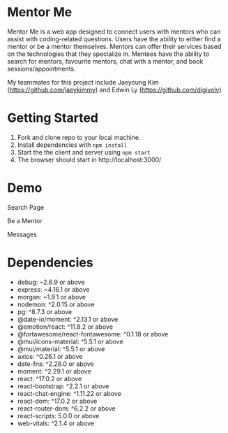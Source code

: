 # Mentor Me

Mentor Me is a web app designed to connect users with mentors who can assist with coding-related questions. Users have the ability to either find a mentor or be a mentor themselves. Mentors can offer their services based on the technologies that they specialize in. Mentees have the ability to search for mentors, favourite mentors, chat with a mentor, and book sessions/appointments.

My teammates for this project include Jaeyoung Kim (https://github.com/jaeykimmy) and Edwin Ly (https://github.com/digivolv)

# Getting Started

1. Fork and clone repo to your local machine.
2. Install dependencies with `npm install`
3. Start the the client and server using `npm start`
4. The browser should start in http://localhost:3000/

# Demo

Search Page

Be a Mentor

Messages

# Dependencies

- debug: ~2.6.9 or above
- express: ~4.16.1 or above
- morgan: ~1.9.1 or above
- nodemon: ^2.0.15 or above
- pg: ^8.7.3 or above
- @date-io/moment: ^2.13.1 or above
- @emotion/react: ^11.8.2 or above
- @fortawesome/react-fontawesome: ^0.1.18 or above
- @mui/icons-material: ^5.5.1 or above
- @mui/material: ^5.5.1 or above
- axios: ^0.26.1 or above
- date-fns: ^2.28.0 or above
- moment: ^2.29.1 or above
- react: ^17.0.2 or above
- react-bootstrap: ^2.2.1 or above
- react-chat-engine: ^1.11.22 or above
- react-dom: ^17.0.2 or above
- react-router-dom: ^6.2.2 or above
- react-scripts: 5.0.0 or above
- web-vitals: ^2.1.4 or above
